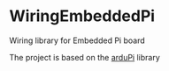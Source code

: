 WiringEmbeddedPi
================

Wiring library for Embedded Pi board

The project is based on the [arduPi](http://www.cooking-hacks.com/documentation/tutorials/raspberry-pi-to-arduino-shields-connection-bridge "") library 